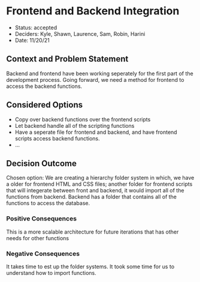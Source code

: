 # Frontend and Backend Integration

* Status: accepted <!-- optional -->
* Deciders: Kyle, Shawn, Laurence, Sam, Robin, Harini
* Date: 11/20/21

## Context and Problem Statement

Backend and frontend have been working seperately for the first part of the development process. Going forward, we need a method for frontend to access the backend 
functions. 

## Considered Options

* Copy over backend functions over the frontend scripts
* Let backend handle all of the scripting functions
* Have a seperate file for frontend and backend, and have frontend scripts access backend functions. 
* … <!-- numbers of options can vary -->

## Decision Outcome

Chosen option: We are creating a hierarchy folder system in which, we have a older for frontend HTML and CSS files; another folder for frontend scripts that will 
integerate between front and backend, it would import all of the functions from backend. Backend has a folder that contains all of the functions to access the
database.

### Positive Consequences <!-- optional -->

This is a more scalable architecture for future iterations that has other needs for other functions

### Negative Consequences <!-- optional -->

It takes time to est up the folder systems. It took some time for us to understand how to import functions.
